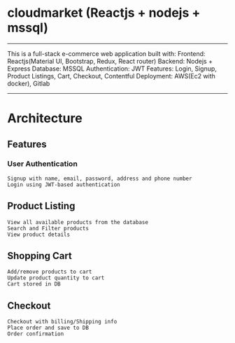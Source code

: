 # cloudmarket (Reactjs + nodejs + mssql)
-------------------------------------------------
This is a full-stack e-commerce web application built with:
	Frontend: Reactjs(Material UI, Bootstrap, Redux, React router)
 	Backend: Nodejs + Express
	Database: MSSQL
 	Authentication: JWT
	Features: Login, Signup, Product Listings, Cart, Checkout, Contentful
 	Deployment: AWS(Ec2 with docker), Gitlab

-----------------------------------------------------
# Architecture



## Features
### User Authentication
	Signup with name, email, password, address and phone number
 	Login using JWT-based authentication
## Product Listing
	View all available products from the database
 	Search and Filter products
	View product details
## Shopping Cart
	Add/remove products to cart
 	Update product quantity to cart
	Cart stored in DB
## Checkout
	Checkout with billing/Shipping info
	Place order and save to DB
 	Order confirmation
	
 	
